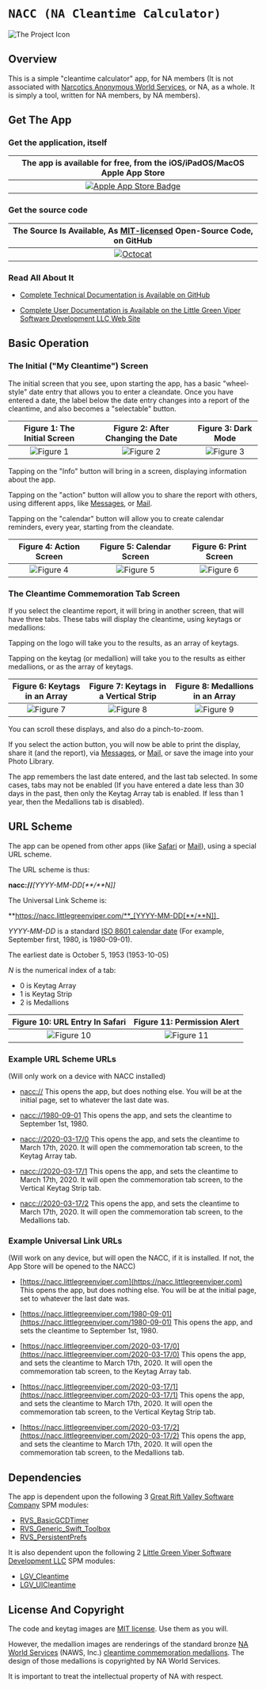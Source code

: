 # ``NACC (NA Cleantime Calculator)``

![The Project Icon](icon.png)

## Overview

This is a simple "cleantime calculator" app, for NA members (It is not associated with [Narcotics Anonymous World Services](https://na.org), or NA, as a whole. It is simply a tool, written for NA members, by NA members).

## Get The App

### Get the application, itself

|The app is available for free, from the iOS/iPadOS/MacOS Apple App Store|
|:--:|
|[![Apple App Store Badge](img/Download_on_the_App_Store_Badge_US-UK_RGB_blk_092917.svg)](https://apps.apple.com/us/app/nacc/id452299196)|

### Get the source code

|The Source Is Available, As [MIT-licensed](https://opensource.org/licenses/MIT) Open-Source Code, on GitHub|
|:--:|
|[![Octocat](img/Octocat.png)](https://github.com/LittleGreenViper/NACC)|

### Read All About It

- [Complete Technical Documentation is Available on GitHub](https://littlegreenviper.github.io/NACC/)

- [Complete User Documentation is Available on the Little Green Viper Software Development LLC Web Site](https://littlegreenviper.com/portfolio/nacc/)

## Basic Operation

### The Initial ("My Cleantime") Screen

The initial screen that you see, upon starting the app, has a basic "wheel-style" date entry that allows you to enter a cleandate. Once you have entered a date, the label below the date entry changes into a report of the cleantime, and also becomes a "selectable" button.

|Figure 1: The Initial Screen|Figure 2: After Changing the Date|Figure 3: Dark Mode|
|:----:|:----:|:----:|
|![Figure 1](img/Figure-01.png)|![Figure 2](img/Figure-02.png)|![Figure 3](img/Figure-03.png)|

Tapping on the "Info" button will bring in a screen, displaying information about the app.

Tapping on the "action" button will allow you to share the report with others, using different apps, like [Messages](https://apps.apple.com/us/app/messages/id1146560473), or [Mail](https://apps.apple.com/us/app/mail/id1108187098).

Tapping on the "calendar" button will allow you to create calendar reminders, every year, starting from the cleandate.

|Figure 4: Action Screen|Figure 5: Calendar Screen|Figure 6: Print Screen|
|:----:|:----:|:----:|
|![Figure 4](img/Figure-04.png)|![Figure 5](img/Figure-05.png)|![Figure 6](img/Figure-06.png)|

### The Cleantime Commemoration Tab Screen

If you select the cleantime report, it will bring in another screen, that will have three tabs. These tabs will display the cleantime, using keytags or medallions:

Tapping on the logo will take you to the results, as an array of keytags.

Tapping on the keytag (or medallion) will take you to the results as either medallions, or as the array of keytags.

|Figure 6: Keytags in an Array|Figure 7: Keytags in a Vertical Strip|Figure 8: Medallions in an Array|
|:----:|:----:|:----:|
|![Figure 7](img/Figure-07.png)|![Figure 8](img/Figure-08.png)|![Figure 9](img/Figure-09.png)|

You can scroll these displays, and also do a pinch-to-zoom.

If you select the action button, you will now be able to print the display, share it (and the report), via [Messages](https://apps.apple.com/us/app/messages/id1146560473), or [Mail](https://apps.apple.com/us/app/mail/id1108187098), or save the image into your Photo Library.

The app remembers the last date entered, and the last tab selected. In some cases, tabs may not be enabled (If you have entered a date less than 30 days in the past, then only the Keytag Array tab is enabled. If less than 1 year, then the Medallions tab is disabled).

## URL Scheme

The app can be opened from other apps (like [Safari](https://apps.apple.com/us/app/safari/id1146562112) or [Mail](https://apps.apple.com/us/app/mail/id1108187098)), using a special URL scheme.

The URL scheme is thus:

**nacc://**_[YYYY-MM-DD[**/**N]]_

The Universal Link Scheme is:
     
**https://nacc.littlegreenviper.com/**_[YYYY-MM-DD[**/**N]]_

_YYYY-MM-DD_ is a standard [ISO 8601 calendar date](https://en.wikipedia.org/wiki/ISO_8601#Calendar_dates) (For example, September first, 1980, is 1980-09-01).

The earliest date is October 5, 1953 (1953-10-05)

_N_ is the numerical index of a tab:

- 0 is Keytag Array
- 1 is Keytag Strip
- 2 is Medallions

|Figure 10: URL Entry In Safari|Figure 11: Permission Alert|
|:----:|:----:|
|![Figure 10](img/Figure-10.png)|![Figure 11](img/Figure-11.png)|

### Example URL Scheme URLs

(Will only work on a device with NACC installed)

- [nacc://](nacc://)
  This opens the app, but does nothing else. You will be at the initial page, set to whatever the last date was.

- [nacc://1980-09-01](nacc://1980-09-01)
  This opens the app, and sets the cleantime to September 1st, 1980.

- [nacc://2020-03-17/0](nacc://2020-03-17/0)
  This opens the app, and sets the cleantime to March 17th, 2020. It will open the commemoration tab screen, to the Keytag Array tab.

- [nacc://2020-03-17/1](nacc://2020-03-17/1)
  This opens the app, and sets the cleantime to March 17th, 2020. It will open the commemoration tab screen, to the Vertical Keytag Strip tab.

- [nacc://2020-03-17/2](nacc://2020-03-17/2)
  This opens the app, and sets the cleantime to March 17th, 2020. It will open the commemoration tab screen, to the Medallions tab.

### Example Universal Link URLs

(Will work on any device, but will open the NACC, if it is installed. If not, the App Store will be opened to the NACC)

- [https://nacc.littlegreenviper.com](https://nacc.littlegreenviper.com)
  This opens the app, but does nothing else. You will be at the initial page, set to whatever the last date was.

- [https://nacc.littlegreenviper.com/1980-09-01](https://nacc.littlegreenviper.com/1980-09-01)
  This opens the app, and sets the cleantime to September 1st, 1980.

- [https://nacc.littlegreenviper.com/2020-03-17/0](https://nacc.littlegreenviper.com/2020-03-17/0)
  This opens the app, and sets the cleantime to March 17th, 2020. It will open the commemoration tab screen, to the Keytag Array tab.

- [https://nacc.littlegreenviper.com/2020-03-17/1](https://nacc.littlegreenviper.com/2020-03-17/1)
  This opens the app, and sets the cleantime to March 17th, 2020. It will open the commemoration tab screen, to the Vertical Keytag Strip tab.

- [https://nacc.littlegreenviper.com/2020-03-17/2](https://nacc.littlegreenviper.com/2020-03-17/2)
  This opens the app, and sets the cleantime to March 17th, 2020. It will open the commemoration tab screen, to the Medallions tab.
  
## Dependencies

The app is dependent upon the following 3 [Great Rift Valley Software Company](https://riftvalleysoftware.com) SPM modules:

- [RVS_BasicGCDTimer](https://github.com/RiftValleySoftware/RVS_BasicGCDTimer)
- [RVS_Generic_Swift_Toolbox](https://github.com/RiftValleySoftware/RVS_Generic_Swift_Toolbox)
- [RVS_PersistentPrefs](https://github.com/RiftValleySoftware/RVS_PersistentPrefs)

It is also dependent upon the following 2 [Little Green Viper Software Development LLC](https://littlegreenviper.com) SPM modules:

- [LGV_Cleantime](https://github.com/LittleGreenViper/LGV_Cleantime)
- [LGV_UICleantime](https://github.com/LittleGreenViper/LGV_UICleantime)

## License And Copyright

The code and keytag images are [MIT license](https://opensource.org/licenses/MIT). Use them as you will.

However, the medallion images are renderings of the standard bronze [NA World Services](https://na.org) (NAWS, Inc.) [cleantime commemoration medallions](https://cart-us.na.org/2-keytags-medallions/medallions-bronze/bronze-medallions-bronze). The design of those medallions is copyrighted by NA World Services.

It is important to treat the intellectual property of NA with respect.

